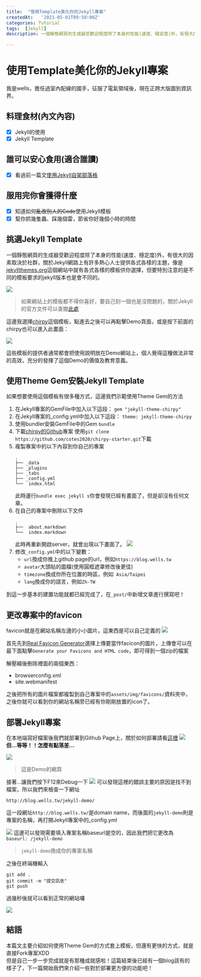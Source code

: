 ```yaml
---
title:  "使用Template美化你的Jekyll專案"
createdAt:   '2021-05-01T09:50:00Z'
categories: Tutorial
tags:  [Jekyll]
description: 一個靜態網頁的生成器受歡迎程度除了本身的性能(速度、穩定度)外，有很大的因素取決於社群，關於Jekyll網路上有許多熱心人士提供各式各樣的主題，像是[jekyllthemes.org](http://jekyllthemes.org/)這個網站中就有各式各樣的模板供你選擇，但要特別注意的是不同的模板要求的jekyll版本也是會不同的。

---
```

# 使用Template美化你的Jekyll專案
我是wells，擔任過室內配線的國手，征服了電氣領域後，現在正跨大版圖到資訊界。

## 料理食材(內文內容)
- [X] Jekyll的使用
- [X] Jekyll Template

## 誰可以安心食用(適合誰讀)
- [X] 看過前一篇文[使用Jekyll自架部落格](../使用Jekyll自架部落格/index.html)

## 服用完你會獲得什麼
- [X] 知道如何~~亂改別人的Code~~使用Jekyll模板
- [X] 幫你抓幾隻蟲、踩幾個雷，節省你好幾個小時的時間

## 挑選Jekyll Template
一個靜態網頁的生成器受歡迎程度除了本身的性能(速度、穩定度)外，有很大的因素取決於社群，關於Jekyll網路上有許多熱心人士提供各式各樣的主題，像是[jekyllthemes.org](http://jekyllthemes.org/)這個網站中就有各式各樣的模板供你選擇，但要特別注意的是不同的模板要求的jekyll版本也是會不同的。

![](https://i.imgur.com/xIZ9cqP.png)
> 如果網站上的模板都不得你喜好，要自己刻一個也是沒問題的，關於Jekyll的官方文件可以查閱[此處](https://jekyllrb.com/)

這邊我選擇[chirpy](https://chirpy.cotes.info/)這個模板，點進去之後可以再點擊Demo頁面，或是按下前面的chirpy也可以進入此畫面：

![](https://i.imgur.com/ZxW6qU8.png)

這些模板的提供者通常都會把使用說明放在Demo網站上，個人覺得這種做法非常的高效，充分的發揮了這個Demo的價值及教育意義。

## 使用Theme Gem安裝Jekyll Template
如果想要使用這個模板有很多種方式，這邊我們示範使用Theme Gem的方法

1. 在Jekyll專案的GemFile中加入以下這段：
    `gem "jekyll-theme-chirpy"`
2. 在Jekyll專案的_config.yml中加入以下這段：
    `theme: jekyll-theme-chirpy`
3. 使用bundler安裝GemFile中的Gem
    `bundle`
4. 下載[chirpy的Github](https://github.com/cotes2020/chirpy-starter.git)專案
    使用`git clone https://github.com/cotes2020/chirpy-starter.git`下載
5. 複製專案中的以下內容到你自己的專案
    ```
    .
    ├── _data
    ├── _plugins
    ├── _tabs
    ├── _config.yml
    └──  index.html
    ```
    此時運行`bundle exec jekyll s`你會發現已經有畫面了，但是卻沒有任何文章。
6. 在自己的專案中刪除以下文件
     ```
    .
    ├──  about.markdown
    └──  index.markdown
    ```
    此時再重新開啟server，就會出現以下畫面了。
    ![](chirpy-demo.png)
7. 修改`_config.yml`中的以下變數：
    - `url`換成你推上github page的url，例如`https://blog.wells.tw`
    - `avatar`大頭貼的圖檔(使用圓框遮罩修改後更佳)
    - `timezone`換成你所在位置的時區，例如` Asia/Taipei`
    - `lang`換成你的語言，例如`Zh-TW`

到這一步基本的建置功能就都已經完成了，在`_post/`中新增文章進行撰寫吧！

## 更改專案中的favicon
favicon就是在網站名稱左邊的小小圖片，這東西是可以自己定義的
![](favicon-show.png)

首先先到[Real Favicon Generator](https://realfavicongenerator.net/)選擇上傳要當作facicon的圖片，上傳會可以在最下面點擊`Generate your Favicons and HTML code`，即可得到一個zip的檔案

解壓縮後刪除裡面的兩個東西：
- browserconfig.xml
- site.webmanifest

之後把所有的圖片檔案都複製到自己專案中的`assets/img/favicons/`資料夾中，之後你就可以看到你的網站名稱旁已經有你剛剛放置的icon了。

## 部署Jekyll專案
在本地端寫好檔案後我們就部署到Github Page上，關於如何部署請看[這裡](/posts/使用Jekyll自架部落格/#部署到github-page
)
![](https://i.imgur.com/bJJYgIc.png)
**但...等等！！怎麼有點落差...**

![](https://i.imgur.com/ZxW6qU8.png)
> 這是Demo的網頁

接著...讓我們按下F12來Debug一下
![](https://i.imgur.com/LQJPK16.png)
可以發現這裡的錯誤主要的原因是找不到檔案，所以我們來檢查一下網址
```
http://blog.wells.tw/jekyll-demo/
```
這一段網址`http://blog.wells.tw/`是domain name，而後面的`jekyll-demo`則是專案的名稱，再打開Jekyll專案中的_config.yml

![](https://i.imgur.com/wrvIJGM.png)
這邊可以發現需要填入專案名稱baseurl是空的，因此我們把它更改為`baseurl: /jekyll-demo`
>`jekyll-demo`換成你的專案名稱

之後在終端機輸入
```
git add .
git commit -m "提交訊息"
git push
```
過幾秒後就可以看到正常的網站囉

![](chirpy-github-page-deploy.png)

## 結語
本篇文主要介紹如何使用Theme Gem的方式套上模板，但還有更快的方式，就是直接Fork專案XDD<br>
但是自己一步一步完成就是有那種成就感啦！這篇結束後已經有一個blog該有的樣子了，下一篇開始我們來介紹一些對於部署更方便的功能吧！
